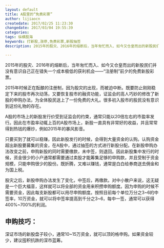 ```yaml
---
layout: default
title: A股里的“免费彩票”
author: lijiaocn
createdate: 2017/02/25 11:23:30
changedate: 2017/03/04 19:55:39
categories:
tags: 纵横股海
keywords: 打新股,涨停,免费彩票,新股抽签
description: 2015年的股灾、2016年的熔断后，当年匆忙而入、如今又仓皇而出的新股民们并没有意识自己正在错失一个成本极低的获利机会——“注册制”前夕的免费新股彩票。

---
```


2015年的股灾、2016年的熔断后，当年匆忙而入、如今又仓皇而出的新股民们并没有意识自己正在错失一个成本极低的获利机会——“注册制”前夕的免费新股彩票。

2015年时候正在酝酿的注册制，因为股灾的出现，而被迫中断。既要防止刚刚稳定下来的股市再次动荡，又要恢复股市的融资功能，证监会的高人巧妙的修改了新股的申购办法，为全体股民送上了一份免费的大礼。很多初入股市的股民没有意识到这份礼物的存在。

A股的市场上的新股发行价受到证监会的约束，通常只能以20倍左右的市盈率发行。因此在市盈率动辄上百的A股市场上，新股一直具有非常好的收益，并且常常得到热钱的爆炒，例如2015年的暴风影音。

只要买到了就可以稳赚，因此新股发行的时候，会得到大量资金的认购。认购资金超出新股要募集的资金，在A股中，通过抽签的方式进行新股分配。在新股申购办法改变之前，申购新股的同时需要缴款，未中签，则退回。因此新股集中发行的时候，资金很少的小户通常都需要通过卖股才能筹集足够的申购款，并且受制于资金规模，只能申购很少的股份。既折腾，又难以赚钱，通常是白白给券商送去佣金和为国上税。

股灾之后，新股申购办法发生了变化，中签后，再缴款。对中小散户来说，这无疑是一个巨大福音，这样就可以将全部的资金用来积攒申购额度。因为申购的时候不需要资金，因此每支新股都可以用尽申购额度。按照目前每个单位万分之3~6的中签率，10万资金，就可以将中签率提高到千分之3~6，每中一签，通常可以获得400%~700%的利润。

## 申购技巧：

深证市场的新股盘子较小，通常10~15万资金，就可以顶的格申购。如果资金较少，建议囤积抗跌的深市蓝筹。
